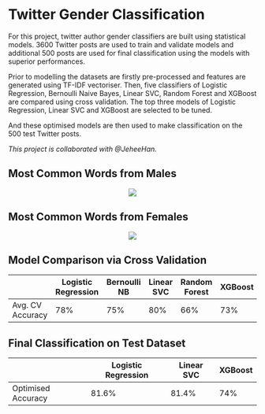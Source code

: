 # Twitter Gender Classification
For this project, twitter author gender classifiers are built using statistical models. 3600 Twitter posts are used to train and validate models and additional 500 posts are used for final classification using the models with superior performances.

Prior to modelling the datasets are firstly pre-processed and features are generated using TF-IDF vectoriser. Then, five classifiers of Logistic Regression, Bernoulli Naive Bayes, Linear SVC, Random Forest and XGBoost are compared using cross validation. The top three models of Logistic Regression, Linear SVC and XGBoost are selected to be tuned.

And these optimised models are then used to make classification on the 500 test Twitter posts.

_This project is collaborated with @JeheeHan._

## Most Common Words from Males
<p align="center">
<img src="https://github.com/TravisH0301/data_science_projects/blob/master/twitter_gender_classification/images/common2.png" with="500">
</p>

## Most Common Words from Females
<p align="center">
<img src="https://github.com/TravisH0301/data_science_projects/blob/master/twitter_gender_classification/images/common3.png" with="500">
</p>

## Model Comparison via Cross Validation
||Logistic Regression|Bernoulli NB|Linear SVC|Random Forest|XGBoost|
|-|-|-|-|-|-|
|Avg. CV Accuracy|78%|75%|80%|66%|73%|

## Final Classification on Test Dataset
||Logistic Regression|Linear SVC|XGBoost|
|-|-|-|-|
|Optimised Accuracy|81.6%|81.4%|74%|
